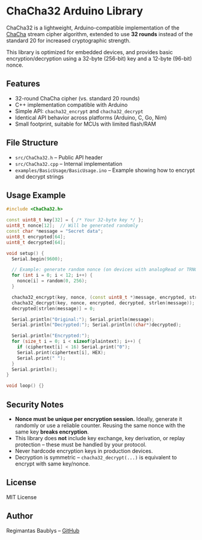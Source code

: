 
# ChaCha32 Arduino Library

ChaCha32 is a lightweight, Arduino-compatible implementation of the [ChaCha](https://cr.yp.to/chacha/chacha-20080128.pdf) stream cipher algorithm, extended to use **32 rounds** instead of the standard 20 for increased cryptographic strength.

This library is optimized for embedded devices, and provides basic encryption/decryption using a 32-byte (256-bit) key and a 12-byte (96-bit) nonce.

## Features

- 32-round ChaCha cipher (vs. standard 20 rounds)
- C++ implementation compatible with Arduino
- Simple API: `chacha32_encrypt` and `chacha32_decrypt`
- Identical API behavior across platforms (Arduino, C, Go, Nim)
- Small footprint, suitable for MCUs with limited flash/RAM

## File Structure

- `src/ChaCha32.h` – Public API header
- `src/ChaCha32.cpp` – Internal implementation
- `examples/BasicUsage/BasicUsage.ino` – Example showing how to encrypt and decrypt strings

## Usage Example

```cpp
#include <ChaCha32.h>

const uint8_t key[32] = { /* Your 32-byte key */ };
uint8_t nonce[12];  // Will be generated randomly
const char *message = "Secret data";
uint8_t encrypted[64];
uint8_t decrypted[64];

void setup() {
  Serial.begin(9600);

  // Example: generate random nonce (on devices with analogRead or TRNG)
  for (int i = 0; i < 12; i++) {
    nonce[i] = random(0, 256);
  }

  chacha32_encrypt(key, nonce, (const uint8_t *)message, encrypted, strlen(message));
  chacha32_decrypt(key, nonce, encrypted, decrypted, strlen(message));
  decrypted[strlen(message)] = 0;

  Serial.println("Original:"); Serial.println(message);
  Serial.println("Decrypted:"); Serial.println((char*)decrypted);

  Serial.println("Encrypted:");
  for (size_t i = 0; i < sizeof(plaintext); i++) {
    if (ciphertext[i] < 16) Serial.print("0");
    Serial.print(ciphertext[i], HEX);
    Serial.print(" ");
  }
  Serial.println();
}

void loop() {}
```

## Security Notes

- **Nonce must be unique per encryption session.** Ideally, generate it randomly or use a reliable counter. Reusing the same nonce with the same key **breaks encryption**.
- This library does **not** include key exchange, key derivation, or replay protection – these must be handled by your protocol.
- Never hardcode encryption keys in production devices.
- Decryption is symmetric – `chacha32_decrypt(...)` is equivalent to encrypt with same key/nonce.

## License

MIT License

## Author

Regimantas Baublys – [GitHub](https://github.com/regimantas)
